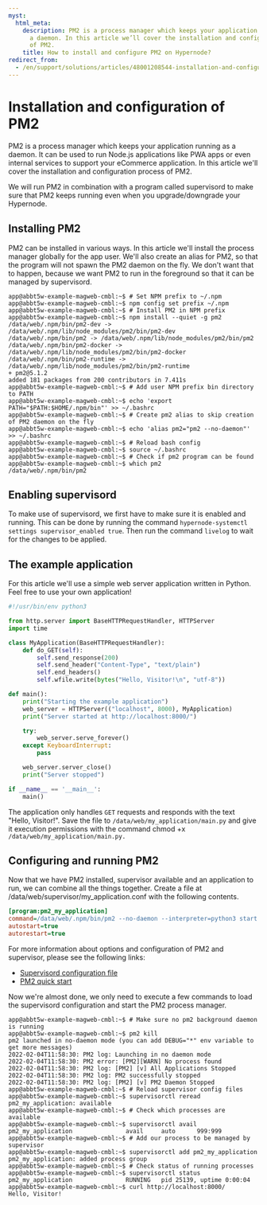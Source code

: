 ```yaml
---
myst:
  html_meta:
    description: PM2 is a process manager which keeps your application running as
      a daemon. In this article we’ll cover the installation and configuration process
      of PM2.
    title: How to install and configure PM2 on Hypernode?
redirect_from:
  - /en/support/solutions/articles/48001208544-installation-and-configuration-of-pm2/
---
```


<!-- source: https://support.hypernode.com/en/support/solutions/articles/48001208544-installation-and-configuration-of-pm2/ -->

# Installation and configuration of PM2

PM2 is a process manager which keeps your application running as a daemon. It can be used to run Node.js applications like PWA apps or even internal services to support your eCommerce application. In this article we'll cover the installation and configuration process of PM2.

We will run PM2 in combination with a program called supervisord to make sure that PM2 keeps running even when you upgrade/downgrade your Hypernode.

## Installing PM2

PM2 can be installed in various ways. In this article we'll install the process manager globally for the app user. We'll also create an alias for PM2, so that the program will not spawn the PM2 daemon on the fly. We don't want that to happen, because we want PM2 to run in the foreground so that it can be managed by supervisord.

```console
app@abbt5w-example-magweb-cmbl:~$ # Set NPM prefix to ~/.npm
app@abbt5w-example-magweb-cmbl:~$ npm config set prefix ~/.npm
app@abbt5w-example-magweb-cmbl:~$ # Install PM2 in NPM prefix
app@abbt5w-example-magweb-cmbl:~$ npm install --quiet -g pm2
/data/web/.npm/bin/pm2-dev -> /data/web/.npm/lib/node_modules/pm2/bin/pm2-dev
/data/web/.npm/bin/pm2 -> /data/web/.npm/lib/node_modules/pm2/bin/pm2
/data/web/.npm/bin/pm2-docker -> /data/web/.npm/lib/node_modules/pm2/bin/pm2-docker
/data/web/.npm/bin/pm2-runtime -> /data/web/.npm/lib/node_modules/pm2/bin/pm2-runtime
+ pm2@5.1.2
added 181 packages from 200 contributors in 7.411s
app@abbt5w-example-magweb-cmbl:~$ # Add user NPM prefix bin directory to PATH
app@abbt5w-example-magweb-cmbl:~$ echo 'export PATH="$PATH:$HOME/.npm/bin"' >> ~/.bashrc
app@abbt5w-example-magweb-cmbl:~$ # Create pm2 alias to skip creation of PM2 daemon on the fly
app@abbt5w-example-magweb-cmbl:~$ echo 'alias pm2="pm2 --no-daemon"' >> ~/.bashrc
app@abbt5w-example-magweb-cmbl:~$ # Reload bash config
app@abbt5w-example-magweb-cmbl:~$ source ~/.bashrc
app@abbt5w-example-magweb-cmbl:~$ # Check if pm2 program can be found
app@abbt5w-example-magweb-cmbl:~$ which pm2
/data/web/.npm/bin/pm2
```

## Enabling supervisord

To make use of supervisord, we first have to make sure it is enabled and running. This can be done by running the command `hypernode-systemctl settings supervisor_enabled true`. Then run the command `livelog` to wait for the changes to be applied.

## The example application

For this article we'll use a simple web server application written in Python. Feel free to use your own application!

```python
#!/usr/bin/env python3

from http.server import BaseHTTPRequestHandler, HTTPServer
import time

class MyApplication(BaseHTTPRequestHandler):
    def do_GET(self):
        self.send_response(200)
        self.send_header("Content-Type", "text/plain")
        self.end_headers()
        self.wfile.write(bytes("Hello, Visitor!\n", "utf-8"))

def main():
    print("Starting the example application")
    web_server = HTTPServer(("localhost", 8000), MyApplication)
    print("Server started at http://localhost:8000/")

    try:
        web_server.serve_forever()
    except KeyboardInterrupt:
        pass

    web_server.server_close()
    print("Server stopped")

if __name__ == '__main__':
    main()
```

The application only handles `GET` requests and responds with the text "Hello, Visitor!". Save the file to `/data/web/my_application/main.py` and give it execution permissions with the command chmod +x `/data/web/my_application/main.py.`

## Configuring and running PM2

Now that we have PM2 installed, supervisor available and an application to run, we can combine all the things together. Create a file at /data/web/supervisor/my_application.conf with the following contents.

```ini
[program:pm2_my_application]
command=/data/web/.npm/bin/pm2 --no-daemon --interpreter=python3 start /data/web/my_application/main.py
autostart=true
autorestart=true
```

For more information about options and configuration of PM2 and supervisor, please see the following links:

- [Supervisord configuration file](http://supervisord.org/configuration.html#program-x-section-settings)
- [PM2 quick start](https://pm2.keymetrics.io/docs/usage/quick-start/)

Now we're almost done, we only need to execute a few commands to load the supervisord configuration and start the PM2 process manager.

```console
app@abbt5w-example-magweb-cmbl:~$ # Make sure no pm2 background daemon is running
app@abbt5w-example-magweb-cmbl:~$ pm2 kill
pm2 launched in no-daemon mode (you can add DEBUG="*" env variable to get more messages)
2022-02-04T11:58:30: PM2 log: Launching in no daemon mode
2022-02-04T11:58:30: PM2 error: [PM2][WARN] No process found
2022-02-04T11:58:30: PM2 log: [PM2] [v] All Applications Stopped
2022-02-04T11:58:30: PM2 log: PM2 successfully stopped
2022-02-04T11:58:30: PM2 log: [PM2] [v] PM2 Daemon Stopped
app@abbt5w-example-magweb-cmbl:~$ # Reload supervisor config files
app@abbt5w-example-magweb-cmbl:~$ supervisorctl reread
pm2_my_application: available
app@abbt5w-example-magweb-cmbl:~$ # Check which processes are available
app@abbt5w-example-magweb-cmbl:~$ supervisorctl avail
pm2_my_application               avail     auto      999:999
app@abbt5w-example-magweb-cmbl:~$ # Add our process to be managed by supervisor
app@abbt5w-example-magweb-cmbl:~$ supervisorctl add pm2_my_application
pm2_my_application: added process group
app@abbt5w-example-magweb-cmbl:~$ # Check status of running processes
app@abbt5w-example-magweb-cmbl:~$ supervisorctl status
pm2_my_application               RUNNING   pid 25139, uptime 0:00:04
app@abbt5w-example-magweb-cmbl:~$ curl http://localhost:8000/
Hello, Visitor!
```
